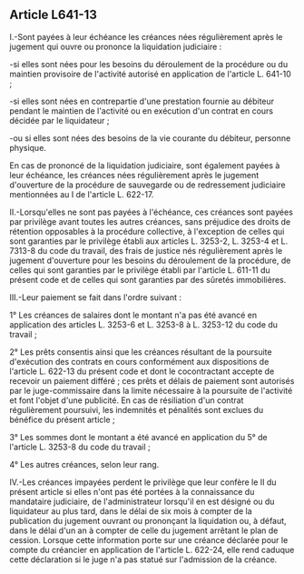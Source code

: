 Article L641-13
----
I.-Sont payées à leur échéance les créances nées régulièrement après le jugement
qui ouvre ou prononce la liquidation judiciaire :

-si elles sont nées pour les besoins du déroulement de la procédure ou du
maintien provisoire de l'activité autorisé en application de l'article L. 641-10
;

-si elles sont nées en contrepartie d'une prestation fournie au débiteur pendant
le maintien de l'activité ou en exécution d'un contrat en cours décidée par le
liquidateur ;

-ou si elles sont nées des besoins de la vie courante du débiteur, personne
physique.

En cas de prononcé de la liquidation judiciaire, sont également payées à leur
échéance, les créances nées régulièrement après le jugement d'ouverture de la
procédure de sauvegarde ou de redressement judiciaire mentionnées au I de
l'article L. 622-17.

II.-Lorsqu'elles ne sont pas payées à l'échéance, ces créances sont payées par
privilège avant toutes les autres créances, sans préjudice des droits de
rétention opposables à la procédure collective, à l'exception de celles qui sont
garanties par le privilège établi aux articles L. 3253-2, L. 3253-4 et L. 7313-8
du code du travail, des frais de justice nés régulièrement après le jugement
d'ouverture pour les besoins du déroulement de la procédure, de celles qui sont
garanties par le privilège établi par l'article L. 611-11 du présent code et de
celles qui sont garanties par des sûretés immobilières.

III.-Leur paiement se fait dans l'ordre suivant :

1° Les créances de salaires dont le montant n'a pas été avancé en application
des articles L. 3253-6 et L. 3253-8 à L. 3253-12 du code du travail ;

2° Les prêts consentis ainsi que les créances résultant de la poursuite
d'exécution des contrats en cours conformément aux dispositions de l'article L.
622-13 du présent code et dont le cocontractant accepte de recevoir un paiement
différé ; ces prêts et délais de paiement sont autorisés par le juge-commissaire
dans la limite nécessaire à la poursuite de l'activité et font l'objet d'une
publicité. En cas de résiliation d'un contrat régulièrement poursuivi, les
indemnités et pénalités sont exclues du bénéfice du présent article ;

3° Les sommes dont le montant a été avancé en application du 5° de l'article L.
3253-8 du code du travail ;

4° Les autres créances, selon leur rang.

IV.-Les créances impayées perdent le privilège que leur confère le II du présent
article si elles n'ont pas été portées à la connaissance du mandataire
judiciaire, de l'administrateur lorsqu'il en est désigné ou du liquidateur au
plus tard, dans le délai de six mois à compter de la publication du jugement
ouvrant ou prononçant la liquidation ou, à défaut, dans le délai d'un an à
compter de celle du jugement arrêtant le plan de cession. Lorsque cette
information porte sur une créance déclarée pour le compte du créancier en
application de l'article L. 622-24, elle rend caduque cette déclaration si le
juge n'a pas statué sur l'admission de la créance.
